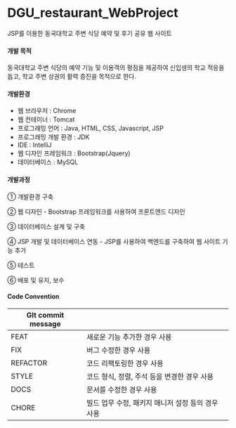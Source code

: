 # DGU_restaurant_WebProject
JSP를 이용한 동국대학교 주변 식당 예약 및 후기 공유 웹 사이트





#### 개발 목적

동국대학교 주변 식당의 예약 기능 및 이용객의 평점을 제공하여 신입생의 학교 적응을 돕고, 학교 주변 상권의 활력 증진을 목적으로 한다.





#### 개발환경 

* 웹 브라우저 : Chrome 
* 웹 컨테이너 : Tomcat 
* 프로그래밍 언어 : Java, HTML, CSS, Javascript, JSP
* 프로그래밍 개발 환경 : JDK
* IDE : IntelliJ
* 웹 디자인 프레임워크 : Bootstrap(Jquery)
* 데이터베이스 : MySQL





#### 개발과정

① 개발환경 구축

② 웹 디자인 - Bootstrap 프레임워크를 사용하여 프론트엔드 디자인

③ 데이터베이스 설계 및 구축

④ JSP 개발 및 데이터베이스 연동 - JSP를 사용하여 백엔드를 구축하여 웹 사이트 기능 추가

⑤ 테스트

⑥ 배포 및 유지, 보수





#### Code Convention

| GIt commit message |                                                   |
| ------------------ | ------------------------------------------------- |
| FEAT               | 새로운 기능 추가한 경우 사용                      |
| FIX                | 버그 수정한 경우 사용                             |
| REFACTOR           | 코드 리팩토링한 경우 사용                         |
| STYLE              | 코드 형식, 정렬, 주석 등을 변경한 경우 사용       |
| DOCS               | 문서를 수정한 경우 사용                           |
| CHORE              | 빌드 업무 수정, 패키지 매니저 설정 등의 경우 사용 |

